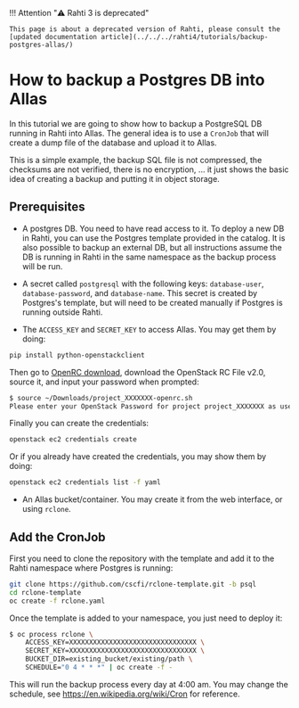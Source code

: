 <style>
.admonition-title { background-color: rgba(255, 145, 0, 0.1) !important; }
.admonition { background-color: white !important; }
</style>
!!! Attention "⚠️ Rahti 3 is deprecated"

    This page is about a deprecated version of Rahti, please consult the [updated documentation article](../../../rahti4/tutorials/backup-postgres-allas/)

# How to backup a Postgres DB into Allas

In this tutorial we are going to show how to backup a PostgreSQL DB running in Rahti into Allas. The general idea is to use a `CronJob` that will create a dump file of the database and upload it to Allas.

This is a simple example, the backup SQL file is not compressed, the checksums are not verified, there is no encryption, ... it just shows the basic idea of creating a backup and putting it in object storage.

## Prerequisites

* A postgres DB. You need to have read access to it. To deploy a new DB in Rahti, you can use the Postgres template provided in the catalog. It is also possible to backup an external DB, but all instructions assume the DB is running in Rahti in the same namespace as the backup process will be run.


* A secret called `postgresql` with the following keys: `database-user`, `database-password`, and `database-name`. This secret is created by Postgres's template, but will need to be created manually if Postgres is running outside Rahti.

* The `ACCESS_KEY` and `SECRET_KEY` to access Allas. You may get them by doing:

```bash
pip install python-openstackclient
```

Then go to [OpenRC download](https://pouta.csc.fi/dashboard/project/api_access/openrc/), download the OpenStack RC File v2.0, source it, and input your password when prompted:

```bash
$ source ~/Downloads/project_XXXXXXX-openrc.sh
Please enter your OpenStack Password for project project_XXXXXXX as user <USER>:

```

Finally you can create the credentials:

```bash
openstack ec2 credentials create
```

Or if you already have created the credentials, you may show them by doing:

```bash
openstack ec2 credentials list -f yaml
```

* An Allas bucket/container. You may create it from the web interface, or using `rclone`.

## Add the CronJob

First you need to clone the repository with the template and add it to the Rahti namespace where Postgres is running:

```sh
git clone https://github.com/cscfi/rclone-template.git -b psql
cd rclone-template
oc create -f rclone.yaml
```

Once the template is added to your namespace, you just need to deploy it:

```sh
$ oc process rclone \
    ACCESS_KEY=XXXXXXXXXXXXXXXXXXXXXXXXXXXXXXXX \
    SECRET_KEY=XXXXXXXXXXXXXXXXXXXXXXXXXXXXXXXX \
    BUCKET_DIR=existing_bucket/existing/path \
    SCHEDULE="0 4 * * *" | oc create -f -
```

This will run the backup process every day at 4:00 am. You may change the schedule, see <https://en.wikipedia.org/wiki/Cron> for reference.


